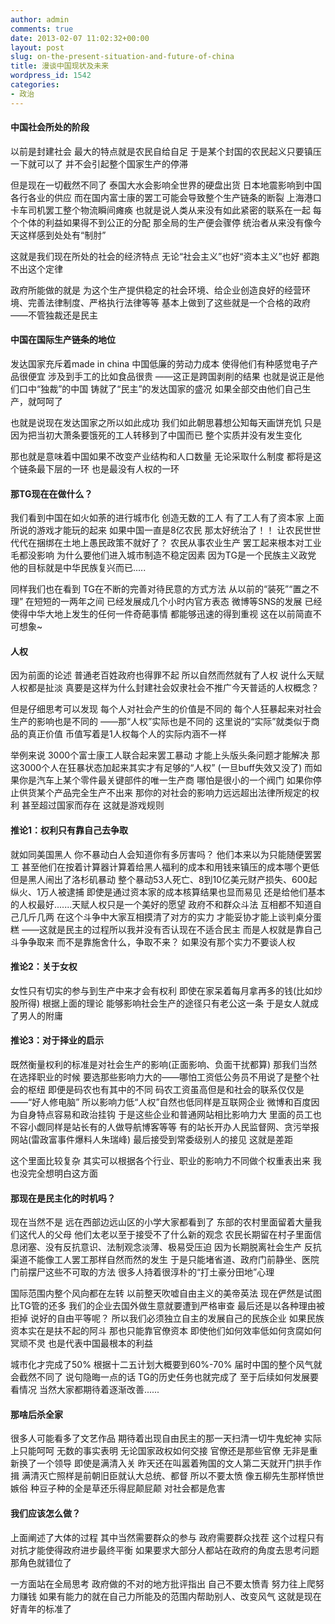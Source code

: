 ```yaml
---
author: admin
comments: true
date: 2013-02-07 11:02:32+00:00
layout: post
slug: on-the-present-situation-and-future-of-china
title: 漫谈中国现状及未来
wordpress_id: 1542
categories:
- 政治
---
```


#### 中国社会所处的阶段


以前是封建社会
最大的特点就是农民自给自足
于是某个封国的农民起义只要镇压一下就可以了
并不会引起整个国家生产的停滞

但是现在一切截然不同了
泰国大水会影响全世界的硬盘出货
日本地震影响到中国各行各业的供应
而在国内富士康的罢工可能会导致整个生产链条的断裂
上海港口卡车司机罢工整个物流瞬间瘫痪
也就是说人类从来没有如此紧密的联系在一起
每个个体的利益如果得不到公正的分配
那全局的生产便会骤停
统治者从来没有像今天这样感到处处有“制肘”

这就是我们现在所处的社会的经济特点
无论“社会主义”也好“资本主义”也好
都跑不出这个定律

政府所能做的就是
为这个生产提供稳定的社会环境、给企业创造良好的经营环境、完善法律制度、严格执行法律等等
基本上做到了这些就是一个合格的政府
——不管独裁还是民主


#### 中国在国际生产链条的地位


发达国家充斥着made in china
中国低廉的劳动力成本
使得他们有种感觉电子产品很便宜
涉及到手工的比如食品很贵
——这正是跨国剥削的结果
也就是说正是他们口中“独裁”的中国
铸就了“民主”的发达国家的盛况
如果全部交由他们自己生产，就呵呵了

也就是说现在发达国家之所以如此成功
我们如此朝思暮想公知每天画饼充饥
只是因为把当初大萧条要饿死的工人转移到了中国而已
整个实质并没有发生变化

那也就是意味着中国如果不改变产业结构和人口数量
无论采取什么制度
都将是这个链条最下层的一环
也是最没有人权的一环


#### 那TG现在在做什么？


我们看到中国在如火如荼的进行城市化
创造无数的工人
有了工人有了资本家
上面所说的游戏才能玩的起来
如果中国一直是8亿农民
那太好统治了！！
让农民世世代代在捆绑在土地上愚民政策不就好了？
农民从事农业生产
罢工起来根本对工业毛都没影响
为什么要他们进入城市制造不稳定因素
因为TG是一个民族主义政党
他的目标就是中华民族复兴而已.....

同样我们也在看到
TG在不断的完善对待民意的方式方法
从以前的“装死”“置之不理”
在短短的一两年之间
已经发展成几个小时内官方表态
微博等SNS的发展
已经使得中华大地上发生的任何一件奇葩事情
都能够迅速的得到重视
这在以前简直不可想象~


#### 人权


因为前面的论述
普通老百姓政府也得罪不起
所以自然而然就有了人权
说什么天赋人权都是扯淡
真要是这样为什么封建社会奴隶社会不推广今天普适的人权概念？

但是仔细思考可以发现
每个人对社会产生的价值是不同的
每个人狂暴起来对社会生产的影响也是不同的
——那“人权”实际也是不同的
这里说的“实际”就类似于商品的真正价值
币值写着是1人权每个人的实际内涵不一样

举例来说
3000个富士康工人联合起来罢工暴动
才能上头版头条问题才能解决
那这3000个人在狂暴状态加起来其实才有足够的“人权”
(一旦buff失效又没了)
而如果你是汽车上某个零件最关键部件的唯一生产商
哪怕是很小的一个阀门
如果你停止供货某个产品完全生产不出来
那你的对社会的影响力远远超出法律所规定的权利
甚至超过国家而存在
这就是游戏规则


#### 推论1：权利只有靠自己去争取




就如同美国黑人
你不暴动白人会知道你有多厉害吗？
他们本来以为只能随便罢罢工
甚至他们在按着计算器计算着给黑人福利的成本和用钱来镇压的成本哪个更低
但是黑人闹出了洛杉矶暴动
整个暴动53人死亡、8到10亿美元财产损失、600起纵火、1万人被逮捕
即使是通过资本家的成本核算结果也显而易见
还是给他们基本的人权最好.......天赋人权只是一个美好的愿望
政府不和群众斗法
互相都不知道自己几斤几两
在这个斗争中大家互相摸清了对方的实力
才能妥协才能上谈判桌分蛋糕
——这就是民主的过程所以我并没有否认现在不适合民主
而是人权就是靠自己斗争争取来
而不是靠施舍什么，争取不来？
如果没有那个实力不要谈人权






#### 推论2：关于女权




女性只有切实的参与到生产中来才会有权利
即使在家呆着每月拿再多的钱(比如炒股所得)
根据上面的理论
能够影响社会生产的途径只有老公这一条
于是女人就成了男人的附庸




#### 推论3：对于择业的启示




既然衡量权利的标准是对社会生产的影响(正面影响、负面干扰都算)
那我们当然在选择职业的时候
要选那些影响力大的——哪怕工资低公务员不用说了是整个社会的枢纽
即便是码农也有其中的不同
码农工资虽高但是和社会的联系仅仅是——“好人修电脑”
所以影响力低“人权”自然也低同样是互联网企业
微博和百度因为自身特点容易和政治挂钩
于是这些企业和普通网站相比影响力大
里面的员工也不容小觑同样是站长有的人做导航博客等等
有的站长开办人民监督网、贪污举报网站(雷政富事件爆料人朱瑞峰)
最后接受到常委级别人的接见
这就是差距

这个里面比较复杂
其实可以根据各个行业、职业的影响力不同做个权重表出来
我也没完全想明白这方面







#### 那现在是民主化的时机吗？


现在当然不是
远在西部边远山区的小学大家都看到了
东部的农村里面留着大量我们这代人的父母
他们太老以至于接受不了什么新的观念
农民长期留在村子里面信息闭塞、没有反抗意识、法制观念淡薄、极易受压迫
因为长期脱离社会生产
反抗渠道不能像工人罢工那样自然而然的发生
于是只能堵省道、政府门前静坐、医院门前摆尸这些不可取的方法
很多人持着很淳朴的“打土豪分田地”心理

国际范围内整个风向都在左转
以前整天吹嘘自由主义的美帝英法
现在俨然是试图比TG管的还多
我们的企业去国外做生意就要遭到严格审查
最后还是以各种理由被拒掉
说好的自由平等呢？
所以我们必须独立自主的发展自己的民族企业
如果民族资本实在是扶不起的阿斗
那也只能靠官僚资本
即使他们如何效率低如何贪腐如何冥顽不灵
也是代表中国最根本的利益

城市化才完成了50%
根据十二五计划大概要到60%-70%
届时中国的整个风气就会截然不同了
说句隐晦一点的话
TG的历史任务也就完成了
至于后续如何发展要看情况
当然大家都期待着逐渐改善......


#### 那啥后杀全家


很多人可能看多了文艺作品
期待着出现自由民主的那一天扫清一切牛鬼蛇神
实际上只能呵呵
无数的事实表明
无论国家政权如何交接
官僚还是那些官僚
无非是重新换了一个领导
即使是满清入关
昨天还在叫嚣着殉国的文人第二天就开门拱手作揖
满清灭亡照样是前朝旧臣就认大总统、都督
所以不要太愤
像五柳先生那样愤世嫉俗
种豆子种的全是草还乐得屁颠屁颠
对社会都是危害


#### 我们应该怎么做？


上面阐述了大体的过程
其中当然需要群众的参与
政府需要群众找茬
这个过程只有对抗才能使得政府进步最终平衡
如果要求大部分人都站在政府的角度去思考问题
那角色就错位了

一方面站在全局思考
政府做的不对的地方批评指出
自己不要太愤青
努力往上爬努力赚钱
如果有能力的就在自己力所能及的范围内帮助别人、改变风气
这就是现在好青年的标准了

